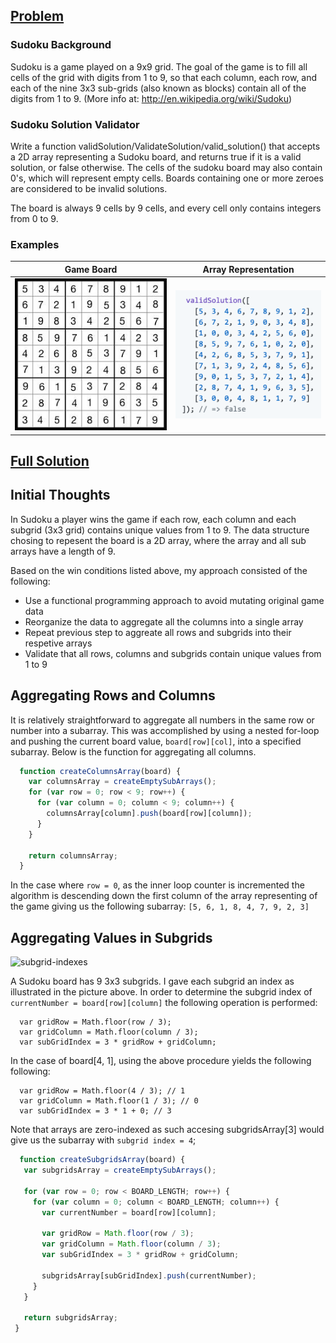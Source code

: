 ## [Problem](https://www.codewars.com/kata/529bf0e9bdf7657179000008)

### Sudoku Background
Sudoku is a game played on a 9x9 grid. The goal of the game is to fill all cells of the grid with digits from 1 to 9, so that each column, each row, and each of the nine 3x3 sub-grids (also known as blocks) contain all of the digits from 1 to 9.
(More info at: http://en.wikipedia.org/wiki/Sudoku)

### Sudoku Solution Validator
Write a function validSolution/ValidateSolution/valid_solution() that accepts a 2D array representing a Sudoku board, and returns true if it is a valid solution, or false otherwise. The cells of the sudoku board may also contain 0's, which will represent empty cells. Boards containing one or more zeroes are considered to be invalid solutions.

The board is always 9 cells by 9 cells, and every cell only contains integers from 0 to 9.

### Examples

| Game Board | Array Representation |
| --- | ---|
| <img src="https://github.com/tomzacchia/codewars/blob/main/images/sudoku.jpg" >| <img src="https://github.com/tomzacchia/codewars/blob/main/images/sudoku_2D.png" width="250px" height="auto" > |

## [Full Solution](https://github.com/tomzacchia/codewars/blob/main/code/sudoku.js)

## Initial Thoughts

In Sudoku a player wins the game if each row, each column and each subgrid (3x3 grid) contains unique values from 1 to 9. The data structure chosing to repesent the board is a 2D array, where the array and all sub arrays have a length of 9.

Based on the win conditions listed above, my approach consisted of the following:
* Use a functional programming approach to avoid mutating original game data
* Reorganize the data to aggregate all the columns into a single array
* Repeat previous step to aggreate all rows and subgrids into their respetive arrays
* Validate that all rows, columns and subgrids contain unique values from 1 to 9

## Aggregating Rows and Columns
It is relatively straightforward to aggregate all numbers in the same row or number into a subarray. This was accomplished by using a nested for-loop and pushing the current board value, ```board[row][col]```, into a specified subarray. Below is the function for aggregating all columns.
```js
  function createColumnsArray(board) {
    var columnsArray = createEmptySubArrays();
    for (var row = 0; row < 9; row++) {
      for (var column = 0; column < 9; column++) {
        columnsArray[column].push(board[row][column]);
      }
    }

    return columnsArray;
  }
 ```
 In the case where ``` row = 0 ```, as the inner loop counter is incremented the algorithm is descending down the first column of the array representing of the game giving us the following subarray: 
 ``` [5, 6, 1, 8, 4, 7, 9, 2, 3] ```
 
 ## Aggregating Values in Subgrids
 
![subgrid-indexes](https://github.com/tomzacchia/codewars/blob/main/images/sudoku_grid.png)
 
A Sudoku board has 9 3x3 subgrids. I gave each subgrid an index as illustrated in the picture above. In order to determine the subgrid index of ```currentNumber = board[row][column]``` the following operation is performed:
```
  var gridRow = Math.floor(row / 3);
  var gridColumn = Math.floor(column / 3);
  var subGridIndex = 3 * gridRow + gridColumn;
```

In the case of board[4, 1], using the above procedure yields the following following:
```
  var gridRow = Math.floor(4 / 3); // 1
  var gridColumn = Math.floor(1 / 3); // 0
  var subGridIndex = 3 * 1 + 0; // 3
```
Note that arrays are zero-indexed as such accesing subgridsArray[3] would give us the subarray with ``` subgrid index = 4 ```;
 
 ```js
   function createSubgridsArray(board) {
    var subgridsArray = createEmptySubArrays();

    for (var row = 0; row < BOARD_LENGTH; row++) {
      for (var column = 0; column < BOARD_LENGTH; column++) {
        var currentNumber = board[row][column];

        var gridRow = Math.floor(row / 3);
        var gridColumn = Math.floor(column / 3);
        var subGridIndex = 3 * gridRow + gridColumn;

        subgridsArray[subGridIndex].push(currentNumber);
      }
    }

    return subgridsArray;
  }
 
 ```

